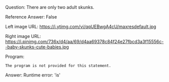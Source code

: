 Question: There are only two adult skunks.

Reference Answer: False

Left image URL: https://i.ytimg.com/vi/qqUEBwgA4cU/maxresdefault.jpg

Right image URL: https://i.pinimg.com/736x/d4/aa/69/d4aa69378c84f24e27fbcd3a3f15556c--baby-skunks-cute-babies.jpg

Program:

```
The program is not provided for this statement.
```
Answer: Runtime error: 'is'

